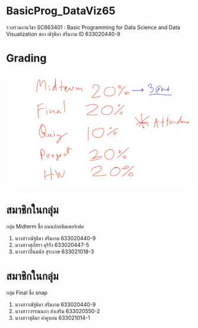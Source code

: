 # BasicProg_DataViz65
รวบรวมงานวิชา SC663401 : Basic Programming for Data Science and Data Visualization ของ ณัฐธิดา สรึมงาม ID 633020440-9

# Grading
![grading image](Grading.jpg)

# สมาชิกในกลุ่ม
กลุ่ม Midterm ชื่อ แนนปอยขิมเพอร์เฟค
1. นางสาวณัฐธิดา สรึมงาม 633020440-9
2. นางสาวศุภัสรา คุริรัง 633020447-5
3. นางสาวปิ่นมนัส สุระเกษ 633021018-3

# สมาชิกในกลุ่ม
กลุ่ม Final ชื่อ snap
1. นางสาวณัฐธิดา สรึมงาม 633020440-9
2. นางสาววรรณนภา ส่งเสริม 633020550-2
3. นางสาวชุติมา คำคูบอน 633021014-1
